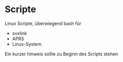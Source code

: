 # Scripte
Linux Scripte, überwiegend bash für 
- svxlink
- APRS
- Linux-System.

Ein kurzer hinweis sollte zu Beginn des Scripts stehen
